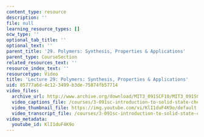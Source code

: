```yaml
---
content_type: resource
description: ''
file: null
learning_resource_types: []
ocw_type: ''
optional_tab_title: ''
optional_text: ''
parent_title: '29. Polymers: Synthesis, Properties & Applications'
parent_type: CourseSection
related_resources_text: ''
resource_index_text: ''
resourcetype: Video
title: 'Lecture 29: Polymers: Synthesis, Properties & Applications'
uid: 85777a6d-4c12-3499-b3de-75874fb57714
video_files:
  archive_url: http://www.archive.org/download/MIT3_091SCF10/MIT3_091SCF10lec29_300k.mp4
  video_captions_file: /courses/3-091sc-introduction-to-solid-state-chemistry-fall-2010/2f0f700c8916543aadaf7041b984503e_KlI1duF4K9o.vtt
  video_thumbnail_file: https://img.youtube.com/vi/KlI1duF4K9o/default.jpg
  video_transcript_file: /courses/3-091sc-introduction-to-solid-state-chemistry-fall-2010/488d19658fea98e089d17faa6951552c_KlI1duF4K9o.pdf
video_metadata:
  youtube_id: KlI1duF4K9o
---
```

